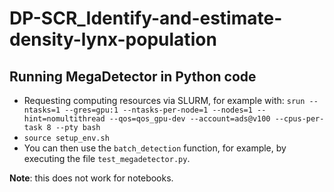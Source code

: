 # DP-SCR_Identify-and-estimate-density-lynx-population

## Running MegaDetector in Python code

- Requesting computing resources via SLURM, for example with: `srun --ntasks=1 --gres=gpu:1 --ntasks-per-node=1 --nodes=1 --hint=nomultithread --qos=qos_gpu-dev --account=ads@v100 --cpus-per-task 8 --pty bash
`
- `source setup_env.sh`  
- You can then use the `batch_detection` function, for example, by executing the file `test_megadetector.py`.

**Note**: this does not work for notebooks.
